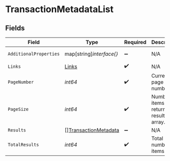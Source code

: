 # TransactionMetadataList


## Fields

| Field                                                               | Type                                                                | Required                                                            | Description                                                         | Example                                                             |
| ------------------------------------------------------------------- | ------------------------------------------------------------------- | ------------------------------------------------------------------- | ------------------------------------------------------------------- | ------------------------------------------------------------------- |
| `AdditionalProperties`                                              | map[string]*interface{}*                                            | :heavy_minus_sign:                                                  | N/A                                                                 | [object Object]                                                     |
| `Links`                                                             | [Links](../../models/shared/links.md)                               | :heavy_check_mark:                                                  | N/A                                                                 |                                                                     |
| `PageNumber`                                                        | *int64*                                                             | :heavy_check_mark:                                                  | Current page number.                                                |                                                                     |
| `PageSize`                                                          | *int64*                                                             | :heavy_check_mark:                                                  | Number of items to return in results array.                         |                                                                     |
| `Results`                                                           | [][TransactionMetadata](../../models/shared/transactionmetadata.md) | :heavy_minus_sign:                                                  | N/A                                                                 |                                                                     |
| `TotalResults`                                                      | *int64*                                                             | :heavy_check_mark:                                                  | Total number of items.                                              |                                                                     |